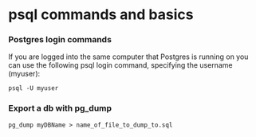 # psql commands and basics

### Postgres login commands
If you are logged into the same computer that Postgres is running on you can use the following psql login command, specifying the username (myuser):

`psql -U myuser`

### Export a db with pg_dump
`pg_dump myDBName > name_of_file_to_dump_to.sql`
